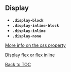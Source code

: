 ## Display

- **`.display-block`**
- **`.display-inline-block`**
- **`.display-inline`**
- **`.display-none`**

[More info on the css property](https://www.w3schools.com/css/css_display_visibility.asp)

[Display flex or flex inline](flex.md)

[Back to TOC](../../../readme.md)
